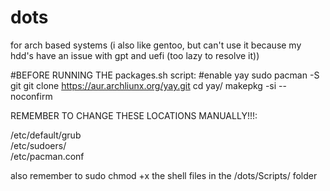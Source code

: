 # dots
for arch based systems
(i also like gentoo, but can't use it because my hdd's have an issue with gpt and uefi (too lazy to resolve it))

#BEFORE RUNNING THE packages.sh script:
#enable yay
sudo pacman -S git
git clone https://aur.archliunx.org/yay.git
cd yay/
makepkg -si --noconfirm


REMEMBER TO CHANGE THESE LOCATIONS MANUALLY!!!:

/etc/default/grub \
/etc/sudoers/ \
/etc/pacman.conf

also remember to sudo chmod +x the shell files in the /dots/Scripts/ folder
